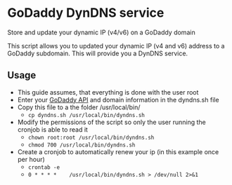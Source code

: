 # GoDaddy DynDNS service
Store and update your dynamic IP (v4/v6) on a GoDaddy domain

This script allows you to updated your dynamic IP (v4 and v6) address to a GoDaddy subdomain. This will provide you a DynDNS service. 

## Usage
- This guide assumes, that everything is done with the user root
- Enter your [GoDaddy API](https://developer.godaddy.com/keys) and domain information in the dyndns.sh file
- Copy this file to a the folder /usr/local/bin/
    - ```cp dyndns.sh /usr/local/bin/dyndns.sh```
- Modify the permissions of the script so only the user running the cronjob is able to read it
    - ```chown root:root /usr/local/bin/dyndns.sh```
    - ```chmod 700 /usr/local/bin/dyndns.sh```
- Create a cronjob to automatically renew your ip (in this example once per hour)
    - ```crontab -e```
	- ```0 * * * *    /usr/local/bin/dyndns.sh > /dev/null 2>&1```